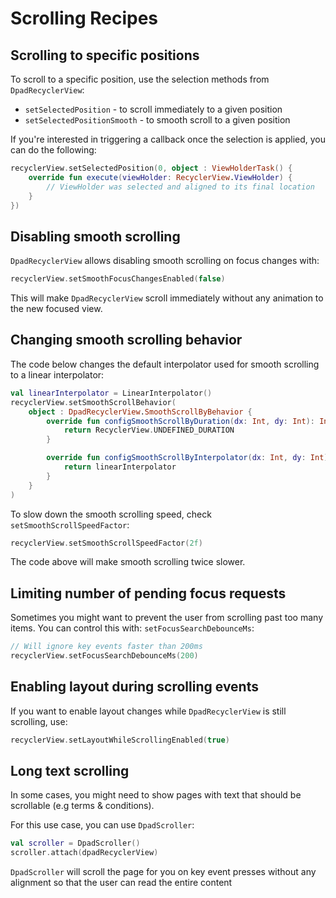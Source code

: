 # Scrolling Recipes

## Scrolling to specific positions

To scroll to a specific position, use the selection methods from `DpadRecyclerView`:

- `setSelectedPosition` - to scroll immediately to a given position
- `setSelectedPositionSmooth` - to smooth scroll to a given position

If you're interested in triggering a callback once the selection is applied, you can do the following:

```kotlin linenums="1"
recyclerView.setSelectedPosition(0, object : ViewHolderTask() {
    override fun execute(viewHolder: RecyclerView.ViewHolder) {
        // ViewHolder was selected and aligned to its final location
    }
})
```

## Disabling smooth scrolling

`DpadRecyclerView` allows disabling smooth scrolling on focus changes with:

```kotlin
recyclerView.setSmoothFocusChangesEnabled(false)
```

This will make `DpadRecyclerView` scroll immediately without any animation to the new focused view.


## Changing smooth scrolling behavior

The code below changes the default interpolator used for smooth scrolling to a linear interpolator:

```kotlin linenums="1"
val linearInterpolator = LinearInterpolator()
recyclerView.setSmoothScrollBehavior(
    object : DpadRecyclerView.SmoothScrollByBehavior {
        override fun configSmoothScrollByDuration(dx: Int, dy: Int): Int {
            return RecyclerView.UNDEFINED_DURATION
        }

        override fun configSmoothScrollByInterpolator(dx: Int, dy: Int): Interpolator {
            return linearInterpolator
        }
    }
)
```

To slow down the smooth scrolling speed, check `setSmoothScrollSpeedFactor`:

```kotlin
recyclerView.setSmoothScrollSpeedFactor(2f)
```

The code above will make smooth scrolling twice slower.

## Limiting number of pending focus requests

Sometimes you might want to prevent the user from scrolling past too many items.
You can control this with: `setFocusSearchDebounceMs`:

```kotlin
// Will ignore key events faster than 200ms 
recyclerView.setFocusSearchDebounceMs(200)
```

## Enabling layout during scrolling events

If you want to enable layout changes while `DpadRecyclerView` is still scrolling, use:

```kotlin
recyclerView.setLayoutWhileScrollingEnabled(true)
```

## Long text scrolling

In some cases, you might need to show pages with text that should be scrollable (e.g terms & conditions).

For this use case, you can use `DpadScroller`:

```kotlin
val scroller = DpadScroller()
scroller.attach(dpadRecyclerView)
``` 

`DpadScroller` will scroll the page for you on key event presses without any alignment so that the user can read the entire content